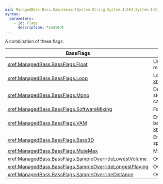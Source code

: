 ```yaml
---
uid: ManagedBass.Bass.SampleLoad(System.String,System.Int64,System.Int32,System.Int32,ManagedBass.BassFlags)
syntax:
  parameters:
    - id: Flags
      description: *content
---
```


A combination of these flags:  

BassFlags                                                 | Description
----------------------------------------------------------|-------------
<xref:ManagedBass.BassFlags.Float>                        | Use 32-bit floating-point sample data. Not really recommended for samples as it (at least) doubles the memory usage.
<xref:ManagedBass.BassFlags.Loop>                         | Loop the file. This flag can be toggled at any time using <xref:ManagedBass.Bass.ChannelFlags(System.Int32,ManagedBass.BassFlags,ManagedBass.BassFlags)>.
<xref:ManagedBass.BassFlags.Mono>                         | Decode/play the stream (MP3/MP2/MP1 only) in mono, reducing the CPU usage (if it was originally stereo). This flag is automatically applied if <xref:ManagedBass.DeviceInitFlags.Mono> was specified when calling [Bass.Init](xref:ManagedBass.Bass.Init(System.Int32,System.Int32,ManagedBass.DeviceInitFlags,System.IntPtr,System.IntPtr)).
<xref:ManagedBass.BassFlags.SoftwareMixing>               | Force the sample to not use hardware mixing.
<xref:ManagedBass.BassFlags.VAM>                          | Enables the DX7 voice allocation and management features on the sample, which allows the sample to be played in software or hardware. This flag is ignored if the <xref:ManagedBass.BassFlags.SoftwareMixing> flag is also specified.
<xref:ManagedBass.BassFlags.Bass3D>                       | Enable 3D functionality. This requires that the <xref:ManagedBass.DeviceInitFlags.Device3D> flag was specified when calling [Bass.Init](xref:ManagedBass.Bass.Init(System.Int32,System.Int32,ManagedBass.DeviceInitFlags,System.IntPtr,System.IntPtr)), and the sample must be mono (Channels = 1).
<xref:ManagedBass.BassFlags.MuteMax>                      | Mute the sample when it is at (or beyond) its max distance (software-mixed 3D samples only).
<xref:ManagedBass.BassFlags.SampleOverrideLowestVolume>   | Override: the channel with the lowest volume is overridden.
<xref:ManagedBass.BassFlags.SampleOverrideLongestPlaying> | Override: the longest playing channel is overridden.
<xref:ManagedBass.BassFlags.SampleOverrideDistance>       | Override: the channel furthest away (from the listener) is overridden (3D samples only).